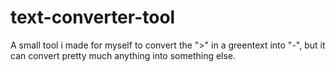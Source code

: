 # text-converter-tool
A small tool i made for myself to convert the ">" in a greentext into "-", but it can convert pretty much anything into something else.
